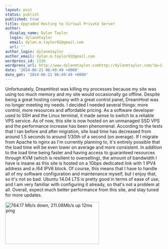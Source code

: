 ```yaml
---
layout: post
status: publish
published: true
title: Upgraded Hosting to Virtual Private Server
author:
  display_name: Dylan Taylor
  login: dylanmtaylor
  email: dylan.m.taylor92@gmail.com
  url: ''
author_login: dylanmtaylor
author_email: dylan.m.taylor92@gmail.com
wordpress_id: 1136
wordpress_url: http://www.dylanmtaylor.comhttp://dylanmtaylor.com/?p=1136
date: '2014-06-21 06:49:49 +0000'
date_gmt: '2014-06-21 06:49:49 +0000'
---
```

<p>Unfortunately, DreamHost was killing my processes because my site was using too much memory and my site would occasionally go offline. Despite being a great hosting company with a great control panel, DreamHost was no longer meeting my needs. I decided I needed several things: more control, more resources and affordable pricing. As a software developer used to SSH and the Linux terminal, it made sense to switch to a reliable VPS service. As of now, this site is now hosted on an unmanaged SSD VPS and the performance increase has been phenomenal. According to the tests that I ran before and after migration, site load time has decreased from around 1.5 seconds to around 1/30th of a second (on average). If I migrate from Apache to nginx as I'm currently planning to, it's entirely possible that the load time will be even lower on average and more consistent. In addition to the load time being faster and having access to guaranteed resources through KVM (which is resilient to overselling), the amount of bandwidth I have is insane as this site is hosted on a 1Gbps dedicated link with 1 IPV4 address and a /64 IPV6 block. Of course, this means that I have to handle all of my software configuration and maintenance myself, but I enjoy that, so it's not so bad. Ubuntu 14.04 LTS is pretty good in terms of ease of use, and I am very familiar with configuring it already, so that's not a problem at all. Overall, expect much better performance from this site, and stay tuned for more updates.</p>
<p><img class="alignnone" src="http://www.speedtest.net/result/3576780410.png" alt="764.17 Mb/s down, 211.08Mb/s up 12ms ping" width="300" height="135" /></p>
